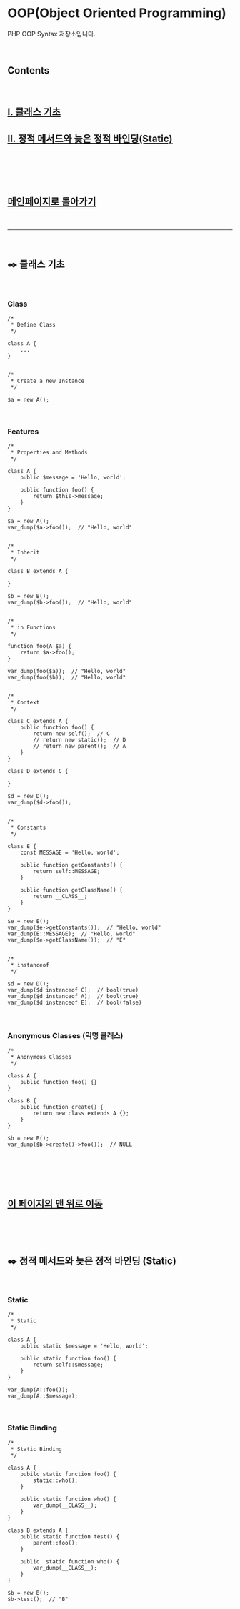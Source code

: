 # OOP(Object Oriented Programming)

PHP OOP Syntax 저장소입니다.

<br>

## Contents

<br>

## [Ⅰ. 클래스 기초](#class)

## [Ⅱ. 정적 메서드와 늦은 정적 바인딩(Static)](#static)

<br>

<br><br>

## [메인페이지로 돌아가기](README.md)

<br>

---

<br>

## ✒️ 클래스 기초

<br>

### Class

```
/*
 * Define Class
 */

class A {
    ...
}


/*
 * Create a new Instance
 */

$a = new A();
```

<br>

### Features

```
/*
 * Properties and Methods
 */

class A {
    public $message = 'Hello, world';

    public function foo() {
        return $this->message;
    }
}

$a = new A();
var_dump($a->foo());  // "Hello, world"


/*
 * Inherit
 */

class B extends A {

}

$b = new B();
var_dump($b->foo());  // "Hello, world"


/*
 * in Functions
 */

function foo(A $a) {
    return $a->foo();
}

var_dump(foo($a));  // "Hello, world"
var_dump(foo($b));  // "Hello, world"


/*
 * Context
 */

class C extends A {
    public function foo() {
        return new self();  // C
        // return new static();  // D
        // return new parent();  // A
    }
}

class D extends C {

}

$d = new D();
var_dump($d->foo());


/*
 * Constants
 */

class E {
    const MESSAGE = 'Hello, world';

    public function getConstants() {
        return self::MESSAGE;
    }

    public function getClassName() {
        return __CLASS__;
    }
}

$e = new E();
var_dump($e->getConstants());  // "Hello, world"
var_dump(E::MESSAGE);  // "Hello, world"
var_dump($e->getClassName());  // "E"


/*
 * instanceof
 */

$d = new D();
var_dump($d instanceof C);  // bool(true)
var_dump($d instanceof A);  // bool(true)
var_dump($d instanceof E);  // bool(false)
```

<br>

### Anonymous Classes (익명 클래스)

```
/*
 * Anonymous Classes
 */

class A {
    public function foo() {}
}

class B {
    public function create() {
        return new class extends A {};
    }
}

$b = new B();
var_dump($b->create()->foo());  // NULL
```

<br>

<br><br>

## [이 페이지의 맨 위로 이동](#contents)

<br><br><br>

## ✒️ 정적 메서드와 늦은 정적 바인딩 (Static)

<br>

### Static

```
/*
 * Static
 */

class A {
    public static $message = 'Hello, world';

    public static function foo() {
        return self::$message;
    }
}

var_dump(A::foo());
var_dump(A::$message);
```

<br>

### Static Binding

```
/*
 * Static Binding
 */

class A {
    pubilc static function foo() {
        static::who();
    }

    public static function who() {
        var_dump(__CLASS__);
    }
}

class B extends A {
    public static function test() {
        parent::foo();
    }

    public  static function who() {
        var_dump(__CLASS__);
    }
}

$b = new B();
$b->test();  // "B"
```

<br>
